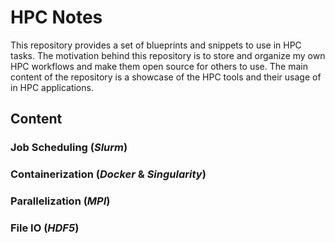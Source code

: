 # HPC Notes
This repository provides a set of blueprints and snippets to use in HPC tasks. The motivation behind this repository is to store and organize my own HPC workflows and make them open source for others to use. The main content of the repository is a showcase of the HPC tools and their usage of in HPC applications.

## Content
### Job Scheduling (*Slurm*)

### Containerization (*Docker* & *Singularity*)

### Parallelization (*MPI*)

### File IO (*HDF5*)